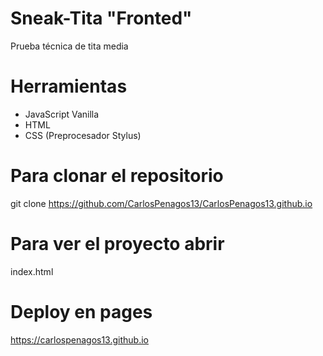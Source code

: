 # Sneak-Tita "Fronted"

Prueba técnica de tita media

# Herramientas

- JavaScript Vanilla
- HTML
- CSS (Preprocesador Stylus)

# Para clonar el repositorio

git clone https://github.com/CarlosPenagos13/CarlosPenagos13.github.io

# Para ver el proyecto abrir

index.html

# Deploy en pages

https://carlospenagos13.github.io
